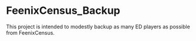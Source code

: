 FeenixCensus_Backup
====
This project is intended to modestly backup as many ED players as possible from FeenixCensus.


